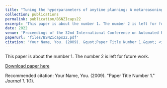 ```yaml
---
title: "Tuning the hyperparameters of anytime planning: A metareasoning approach with deep reinforcement learning"
collection: publications
permalink: publication/BSNZIcaps22
excerpt: 'This paper is about the number 1. The number 2 is left for future work.'
date: 2022
venue: 'Proceedings of the 32nd International Conference on Automated Planning and Scheduling'
paperurl: 'files/BSNZicaps22.pdf'
citation: 'Your Name, You. (2009). &quot;Paper Title Number 1.&quot; <i>Journal 1</i>. 1(1).'
---
```

This paper is about the number 1. The number 2 is left for future work.

[Download paper here](files/BSNZicaps22.pdf)

Recommended citation: Your Name, You. (2009). "Paper Title Number 1." <i>Journal 1</i>. 1(1).